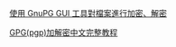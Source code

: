 



[使用 GnuPG GUI 工具對檔案進行加密、解密](http://jamyy.us.to/blog/2015/12/7867.html)

[GPG(pgp)加解密中文完整教程](http://www.alexgao.com/2009/01/24/gpg/)

